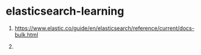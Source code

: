 # elasticsearch-learning

1) https://www.elastic.co/guide/en/elasticsearch/reference/current/docs-bulk.html

2) 

